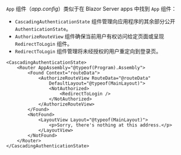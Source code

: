 `App` 组件（*app.config*）类似于在 Blazor Server apps 中找到 `App` 组件：

* `CascadingAuthenticationState` 组件管理向应用程序的其余部分公开 `AuthenticationState`。
* `AuthorizeRouteView` 组件确保当前用户有权访问给定页面或呈现 `RedirectToLogin` 组件。
* `RedirectToLogin` 组件管理将未经授权的用户重定向到登录页。

```razor
<CascadingAuthenticationState>
    <Router AppAssembly="@typeof(Program).Assembly">
        <Found Context="routeData">
            <AuthorizeRouteView RouteData="@routeData" 
                DefaultLayout="@typeof(MainLayout)">
                <NotAuthorized>
                    <RedirectToLogin />
                </NotAuthorized>
            </AuthorizeRouteView>
        </Found>
        <NotFound>
            <LayoutView Layout="@typeof(MainLayout)">
                <p>Sorry, there's nothing at this address.</p>
            </LayoutView>
        </NotFound>
    </Router>
</CascadingAuthenticationState>
```
